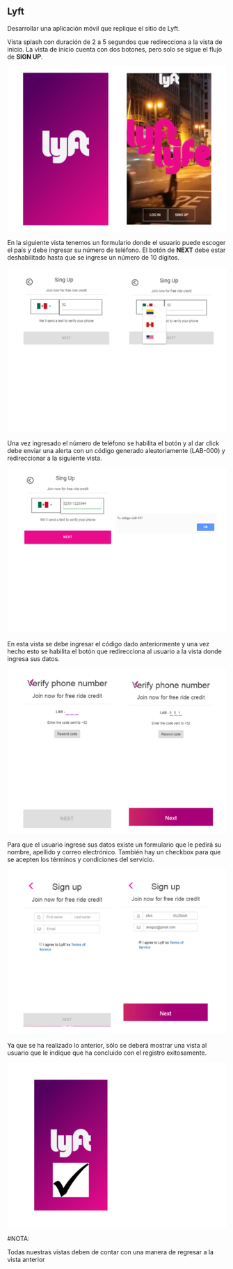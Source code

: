 ## **Lyft**

Desarrollar una aplicación móvil que replique el sitio de Lyft.

Vista splash con duración de 2 a 5 segundos que redirecciona a la vista de inicio. La vista de inicio cuenta con dos botones, pero solo se sigue el flujo de **SIGN UP**.

![Splash](assets/images/img1.png)

En la siguiente vista tenemos un formulario donde el usuario puede escoger el país y debe ingresar su número de teléfono. El botón de **NEXT** debe estar deshabilitado hasta que se ingrese un número de 10 dígitos.

![Vista Sign Up](assets/images/img2.png)

Una vez ingresado el número de teléfono se habilita el botón y al dar click debe enviar una alerta con un código generado aleatoriamente (LAB-000) y redireccionar a la siguiente vista.

![Vista Sign Up - Botón deshabilitado](assets/images/img3.png)

En esta vista se debe ingresar el código dado anteriormente y una vez hecho esto se habilita el botón que redirecciona al usuario a la vista donde ingresa sus datos.

![Vista Verify](assets/images/img4.png)

Para que el usuario ingrese sus datos existe un formulario que le pedirá su nombre, apellido y correo electrónico. También hay un checkbox para que se acepten los términos y condiciones del servicio.

![Enter Personal Information](assets/images/img5.png)

Ya que se ha realizado lo anterior, sólo se deberá mostrar una vista al usuario que le indique que ha concluido con el registro exitosamente.

![Closing](assets/images/img6.png)

#NOTA:

 Todas nuestras vistas deben de contar con una manera de regresar a la vista anterior
